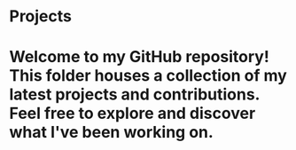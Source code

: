 # Projects


# Welcome to my GitHub repository! This folder houses a collection of my latest projects and contributions. Feel free to explore and discover what I've been working on.
